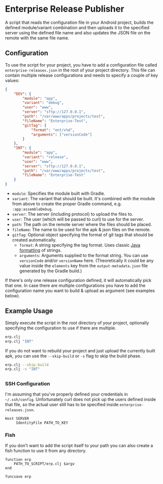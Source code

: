 # Enterprise Release Publisher
A script that reads the configuration file in your Android project, builds the defined module/variant combination and then uploads it to the specified server using the defined file name and also updates the JSON file on the remote with the same file name.

## Configuration
To use the script for your project, you have to add a configuration file called `enterprise-releases.json` in the root of your project directory.
This file can contain multiple release configurations and needs to specify a couple of key values:
```json
{
    "DEV": {
        "module": "app",
        "variant": "debug",
        "user": "www",
        "server": "sftp://127.0.0.1",
        "path": "/var/www/apps/projects/test",
        "fileName": "Enterprise-Test",
        "gitTag": {
            "format": "ent/v%d",
            "arguments": ["versionCode"]
        }
    },
    "INT": {
        "module": "app",
        "variant": "release",
        "user": "www",
        "server": "sftp://127.0.0.1",
        "path": "/var/www/apps/projects/test",
        "fileName": "Enterprise-Test"
    }
}
```
- `module`: Specifies the module built with Gradle.
- `variant`: The variant that should be built. It's combined with the module from above to create the proper Gradle command, e.g. `:app:assembleDebug`.
- `server`: The server (including protocol) to upload the files to.
- `user`: The user (which will be passed to curl) to use for the server.
- `path`: The path on the remote server where the files should be placed.
- `fileName`: The name to be used for the apk & json files on the remote.
- `gitTag`: Optional object specifying the format of git tags that should be created automatically.
  - `format`: A string specifying the tag format. Uses classic [Java formatting](https://docs.oracle.com/javase/7/docs/api/java/util/Formatter.html) of strings.
  - `arguments`: Arguments supplied to the format string. You can use `versionCode` and/or `versionName` here. (Theoretically it could be any value inside the `elements` key from the `output-metadata.json` file generated by the Gradle build.)

If there's only one release configuration defined, it will automatically pick that one. In case there are multiple configurations you have to add the configuration name you want to build & upload as argument (see examples below).

## Example Usage
Simply execute the script in the root directory of your project, optionally specifying the configuration to use if there are multiple.
```bash
erp.clj
erp.clj "INT"
```

If you do not want to rebuild your project and just upload the currently built apk, you can use the `--skip-build` or `-s` flag to skip the build phase.
```bash
erp.clj --skip-build
erp.clj -s "INT"
```

##
### SSH Configuration
I'm assuming that you've properly defined your credentials in `~/.ssh/config`. Unfortunately curl does not pick up the users defined inside that file, so the actual user still has to be specified inside `enterprise-releases.json`. 

```
Host SERVER
     IdentityFile PATH_TO_KEY
```

### Fish
If you don't want to add the script itself to your path you can also create a fish function to use it from any directory.

```
function erp
    PATH_TO_SCRIPT/erp.clj $argv
end

funcsave erp
```
